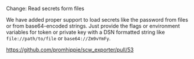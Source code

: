 Change: Read secrets form files

We have added proper support to load secrets like the password from files or
from base64-encoded strings. Just provide the flags or environment variables
for token or private key with a DSN formatted string like `file://path/to/file`
or `base64://Zm9vYmFy`.

https://github.com/promhippie/scw_exporter/pull/53
